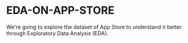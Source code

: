 # EDA-ON-APP-STORE
We're going to explore the dataset of App Store to understand it better through Exploratory Data Analysis (EDA). 
